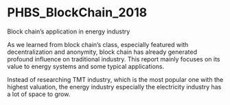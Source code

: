 # PHBS_BlockChain_2018
Block chain’s application in energy industry
 
As we learned from block chain’s class, especially featured with decentralization and anonymity, block chain has already generated profound influence on traditional industry. This report mainly focuses on its value to energy systems and some typical applications.

Instead of researching TMT industry, which is the most popular one with the highest valuation, the energy industry especially the electricity industry has a lot of space to grow. 

